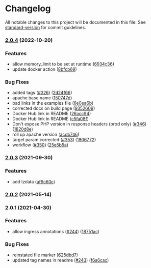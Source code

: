 # Changelog

All notable changes to this project will be documented in this file. See [standard-version](https://github.com/conventional-changelog/standard-version) for commit guidelines.

### [2.0.4](https://github.com/tobybatch/kimai2/compare/v2.2.0...v2.0.4) (2022-10-20)


### Features

* allow memory_limit to be set at runtime ([6934c36](https://github.com/tobybatch/kimai2/commits/6934c36588664a8d7659a225d399a1f3b14a7ebb))
* update docker action ([8bfcb69](https://github.com/tobybatch/kimai2/commits/8bfcb6918fb9c5dbedf4491c0d9c2c454edfd870))


### Bug Fixes

* added tags ([#326](https://github.com/tobybatch/kimai2/issues/326)) ([2d24f66](https://github.com/tobybatch/kimai2/commits/2d24f667a987cbd7459913ff327ebe5d757e73b1))
* apache base name ([150747d](https://github.com/tobybatch/kimai2/commits/150747da7445666c7537ff5e633cac4f3675e147))
* bad links in the examples file ([6e0ea6b](https://github.com/tobybatch/kimai2/commits/6e0ea6ba8078bdf2680a06b6a5d0decf0d9db798))
* corrected docs on build page ([9352609](https://github.com/tobybatch/kimai2/commits/935260940a4e08b7b4f937efb3bda8ada1d289bd))
* Docker Hub link in README ([26acc94](https://github.com/tobybatch/kimai2/commits/26acc945e1e0329cfcbf675754d0820364d10058))
* Docker Hub link in README ([c5fa08f](https://github.com/tobybatch/kimai2/commits/c5fa08fdab084fca7322472ee9f5d145b2f0bddb))
* Don't expose PHP version in response headers (prod only) ([#346](https://github.com/tobybatch/kimai2/issues/346)) ([1820d8e](https://github.com/tobybatch/kimai2/commits/1820d8e59dde3922f2899dc6ed141a55cc2bd2b7))
* roll up apache version ([acdb746](https://github.com/tobybatch/kimai2/commits/acdb74697cb75370422bfaf1df4b80b43e799e1f))
* target param corrected ([#353](https://github.com/tobybatch/kimai2/issues/353)) ([1806772](https://github.com/tobybatch/kimai2/commits/1806772f3fa16ce901255891ff574faa23836990))
* workflow ([#350](https://github.com/tobybatch/kimai2/issues/350)) ([25e5b5a](https://github.com/tobybatch/kimai2/commits/25e5b5ab8754f6133820c6e7c90cd27c2b1eb4ce))

### [2.0.3](https://github.com/tobybatch/kimai2/compare/v2.2.0...v2.0.3) (2021-09-30)

### Features

* add tzdata ([af9c60c](https://github.com/tobybatch/kimai2/commits/af9c60c27423668ab939da13a003aae891fa75d7))

### [2.0.2](https://github.com/tobybatch/kimai2/compare/v2.0.1...v2.0.2) (2021-05-14)

### 2.0.1 (2021-04-30)


### Features

* allow ingress annotations ([#244](https://github.com/tobybatch/kimai2/issues/244)) ([18751ac](https://github.com/tobybatch/kimai2/commits/18751acebf03b4ee56d631cebc587ab8b7bef997))


### Bug Fixes

* reinstated  file marker ([625dbd7](https://github.com/tobybatch/kimai2/commits/625dbd7a26dba0c0d3005ca142be91b08a9c2a23))
* updated tag names in readme ([#243](https://github.com/tobybatch/kimai2/issues/243)) ([f6a6cac](https://github.com/tobybatch/kimai2/commits/f6a6cac3554d4ecd5fb1e2a1a30fec02ae1cd649))
